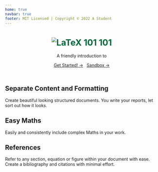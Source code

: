 ```yaml
---
home: true
navbar: true
footer: MIT Licensed | Copyright © 2022 A Student
---
```


<!--<ToggleDarkMode/>-->

<header class="hero">
  <h1 id="main-title">
      <div style="color:#006938;"><img src="/img/book-green.png" alt="LaTeX 101"> <latex/> 101</div>
  </h1>

  <p class="description">A friendly introduction to <latex/></p>

  <p class="action">
    <a href="/startoff.html" class="nav-link action-button">Get Started! →</a>
    &nbsp;
    <a href="/sandbox.html" class="nav-link action-button">Sandbox →</a>
  </p>
</header>

<div class="features">
  <div class="feature">
    <h2>Separate Content and Formatting</h2>
    <p>Create beautiful looking structured documents. You write your reports, let <latex/> sort out how it looks.</p>
  </div>

  <div class="feature">
    <h2>Easy Maths</h2>
    <p>Easily and consistently include complex Maths in your work.</p>
  </div>

  <div class="feature">
    <h2>References</h2>
    <p>Refer to any section, equation or figure within your document with ease. Create a bibliography and citations with minimal effort.</p>
  </div>
</div>
